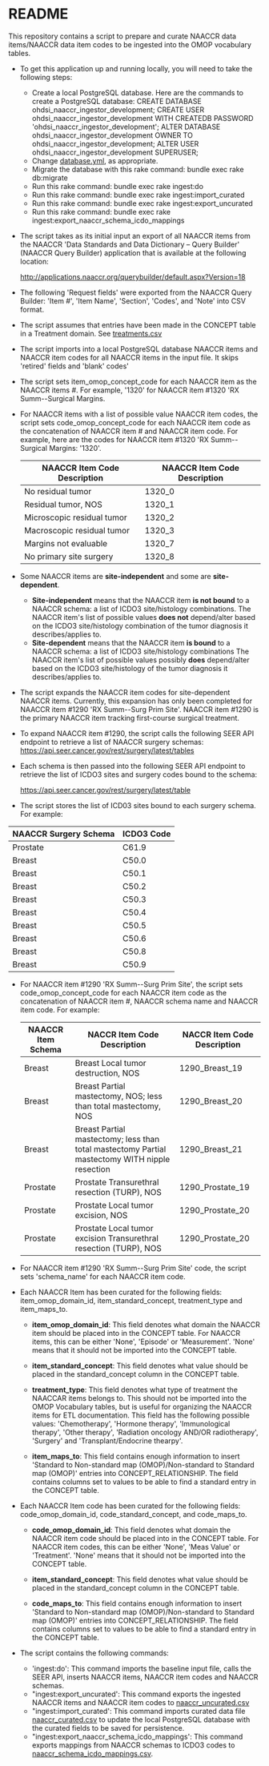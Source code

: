 # README

This repository contains a script to prepare and curate NAACCR data items/NAACCR data item codes to be ingested into the OMOP vocabulary tables.

* To get this application up and running locally, you will need to take the following steps:

  * Create a local PostgreSQL database.  Here are the commands to create a PostgreSQL database:
    CREATE DATABASE ohdsi_naaccr_ingestor_development;
    CREATE USER ohdsi_naaccr_ingestor_development WITH CREATEDB PASSWORD 'ohdsi_naaccr_ingestor_development';
    ALTER DATABASE ohdsi_naaccr_ingestor_development OWNER TO ohdsi_naaccr_ingestor_development;
    ALTER USER ohdsi_naaccr_ingestor_development SUPERUSER;
  * Change [database.yml](../blob/master/config/database.yml), as appropriate.
  * Migrate the database with this rake command: bundle exec rake db:migrate
  * Run this rake command: bundle exec rake ingest:do
  * Run this rake command: bundle exec rake ingest:import_curated
  * Run this rake command: bundle exec rake ingest:export_uncurated
  * Run this rake command: bundle exec rake ingest:export_naaccr_schema_icdo_mappings

* The script takes as its initial input an export of all NAACCR items from the NAACCR 'Data Standards and Data Dictionary – Query Builder' (NAACCR Query Builder) application that is available at the following location:

  http://applications.naaccr.org/querybuilder/default.aspx?Version=18

* The following 'Request fields' were exported from the NAACCR Query Builder: 'Item #', 'Item Name', 'Section', 'Codes', and 'Note' into CSV format.

* The script assumes that entries have been made in the CONCEPT table in a Treatment domain.  See [treatments.csv](https://github.com/OHDSI/OncologyWG/blob/master/ohdsi-naaccr-ingestor/lib/data/treatments.csv)

* The script imports into a local PostgreSQL database NAACCR items and NAACCR item codes for all NAACCR items in the input file.  It skips 'retired' fields and 'blank' codes'

* The script sets item_omop_concept_code for each NAACCR item as the NAACCR items #.  For example, '1320' for NAACCR item #1320 'RX Summ--Surgical Margins.

* For NAACCR items with a list of possible value NAACCR item codes, the script sets code_omop_concept_code for each NAACCR item code as the concatenation of NAACCR item # and NAACCR item code.   For example, here are the codes for  NAACCR item #1320 'RX Summ--Surgical Margins: '1320'.

  NAACCR Item Code Description | NAACCR Item Code Description
  ---------------------------- | ---------------------------
   No residual tumor           | 1320_0
   Residual tumor, NOS         | 1320_1
   Microscopic residual tumor  | 1320_2
   Macroscopic residual tumor  | 1320_3
   Margins not evaluable       | 1320_7
   No primary site surgery     | 1320_8

* Some NAACCR items are **site-independent** and some are **site-dependent**.
  * **Site-independent** means that the NAACCR item **is not bound** to a NAACCR schema: a list of ICDO3 site/histology combinations. The NAACCR item's list of possible values **does not** depend/alter based on the ICDO3 site/histology combination of the tumor diagnosis it describes/applies to.
  * **Site-dependent** means that the NAACCR item **is bound** to a NAACCR schema: a list of ICDO3 site/histology combinations  The NAACCR item's list of possible values possibly **does** depend/alter based on the ICDO3 site/histology of the tumor diagnosis it describes/applies to.

* The script expands the NAACCR item codes for site-dependent NAACCR items.  Currently, this expansion has only been completed for NAACCR item #1290 'RX Summ--Surg Prim Site'.  NAACCR item #1290 is the primary NAACCR item tracking first-course surgical treatment.

* To expand NAACCR item #1290, the script calls the following SEER API endpoint to retrieve a list of NAACCR surgery schemas:
  https://api.seer.cancer.gov/rest/surgery/latest/tables

 * Each schema is then passed into the following SEER API endpoint to retrieve the list of ICDO3 sites and surgery codes bound to the schema:

   https://api.seer.cancer.gov/rest/surgery/latest/table

* The script stores the list of ICD03 sites bound to each surgery schema.  For example:

 NAACCR Surgery Schema | ICDO3 Code
  ---------------------------- | ---------------------------
 Prostate                                  | C61.9
 Breast                                     | C50.0
 Breast                                     | C50.1
 Breast                                     | C50.2
 Breast                                     | C50.3
 Breast                                     | C50.4
 Breast                                     | C50.5
 Breast                                     | C50.6
 Breast                                     | C50.8
 Breast                                     | C50.9

* For NAACCR item #1290 'RX Summ--Surg Prim Site', the script sets code_omop_concept_code for each NAACCR item code as the concatenation of NAACCR item #, NAACCR schema name and NAACCR item code.   For example:

  NAACCR Item Schema | NACCR Item Code Description | NACCR Item Code Description
  ------------------ | --------------------------- | ---------------------------
  Breast             | Breast Local tumor destruction, NOS | 1290_Breast_19
  Breast             | Breast Partial mastectomy, NOS; less than total mastectomy, NOS | 1290_Breast_20
  Breast             | Breast Partial mastectomy; less than total mastectomy Partial mastectomy WITH nipple resection | 1290_Breast_21
  Prostate           | Prostate Transurethral resection (TURP), NOS | 1290_Prostate_19
  Prostate           | Prostate Local tumor excision, NOS | 1290_Prostate_20
  Prostate           | Prostate Local tumor excision Transurethral resection (TURP), NOS | 1290_Prostate_20


* For NAACCR item #1290 'RX Summ--Surg Prim Site' code, the script sets 'schema_name' for each NAACCR item code.


* Each NAACCR Item has been curated for the following fields: item_omop_domain_id, item_standard_concept, treatment_type and item_maps_to.

  * **item_omop_domain_id**: This field denotes what domain the NAACCR item should be placed into in the CONCEPT table.   For NAACCR items, this can be either 'None', 'Episode' or 'Measurement'.  'None' means that it should not be imported into the CONCEPT table.

  * **item_standard_concept**: This field denotes what value should be placed in the standard_concept column in the CONCEPT table.

  * **treatment_type**: This field denotes what type of treatment the NAACCAR items belongs to.  This should not be imported into the OMOP Vocabulary tables, but is useful for organizing the NAACCR items for ETL documentation.  This field has the following possible values:  'Chemotherapy', 'Hormone therapy', 'Immunological therapy', 'Other therapy', 'Radiation oncology AND/OR radiotherapy', 'Surgery' and 'Transplant/Endocrine thearpy'.

  * **item_maps_to**: This field contains enough information to insert 'Standard to Non-standard map (OMOP)/Non-standard to Standard map (OMOP)' entries into CONCEPT_RELATIONSHIP.  The field contains columns set to values to be able to find a standard entry in the CONCEPT table.

* Each NAACCR Item code has been curated for the following fields: code_omop_domain_id, code_standard_concept, and code_maps_to.

  * **code_omop_domain_id**: This field denotes what domain the NAACCR item code should be placed into in the CONCEPT table.  For NAACCR item codes, this can be either 'None', 'Meas Value' or 'Treatment'.  'None' means that it should not be imported into the CONCEPT table.

  * **item_standard_concept**: This field denotes what value should be placed in the standard_concept column in the CONCEPT table.

  * **code_maps_to**: This field contains enough information to insert 'Standard to Non-standard map (OMOP)/Non-standard to Standard map (OMOP)' entries into CONCEPT_RELATIONSHIP.  The field contains columns set to values to be able to find a standard entry in the CONCEPT table.

* The script contains the following commands:

  * 'ingest:do': This command imports the baseline input file, calls the SEER API, inserts NAACCR items, NAACCR item codes and NAACCR schemas.
  * "ingest:export_uncurated': This command exports the ingested NAACCR items and NAACCR item codes to [naaccr_uncurated.csv](https://github.com/OHDSI/OncologyWG/blob/master/ohdsi-naaccr-ingestor/lib/data_out/naaccr_uncurated.csv)
  * "ingest:import_curated': This command imports curated data file  [naaccr_curated.csv](https://github.com/OHDSI/OncologyWG/blob/master/ohdsi-naaccr-ingestor/lib/data/naaccr_curated.csv) to update the local PostgreSQL database with the curated fields to be saved for persistence.
  * "ingest:export_naaccr_schema_icdo_mappings': This command exports mappings from NAACCR schemas to ICDO3 codes to  [naaccr_schema_icdo_mappings.csv](https://github.com/OHDSI/OncologyWG/blob/master/ohdsi-naaccr-ingestor/lib/data/naaccr_schema_icdo_mappings.csv).
